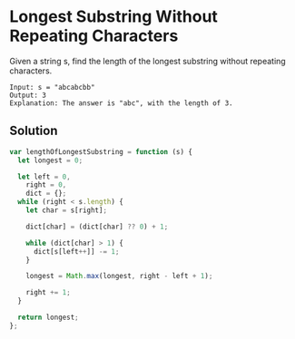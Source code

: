# Longest Substring Without Repeating Characters

Given a string s, find the length of the longest substring without repeating characters.

```
Input: s = "abcabcbb"
Output: 3
Explanation: The answer is "abc", with the length of 3.
```

## Solution

```js
var lengthOfLongestSubstring = function (s) {
  let longest = 0;

  let left = 0,
    right = 0,
    dict = {};
  while (right < s.length) {
    let char = s[right];

    dict[char] = (dict[char] ?? 0) + 1;

    while (dict[char] > 1) {
      dict[s[left++]] -= 1;
    }

    longest = Math.max(longest, right - left + 1);

    right += 1;
  }

  return longest;
};
```
